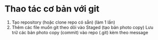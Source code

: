 # Thao tác cơ bản với git 

1. Tạo repository (hoặc clone repo có sẵn) (làm 1 lần)
2. Thêm các file muốn git theo dõi vào Staged (tạo bản photo copy)
Lưu trữ các bản photo copy (commit) vào repo (.git) kèm theo message